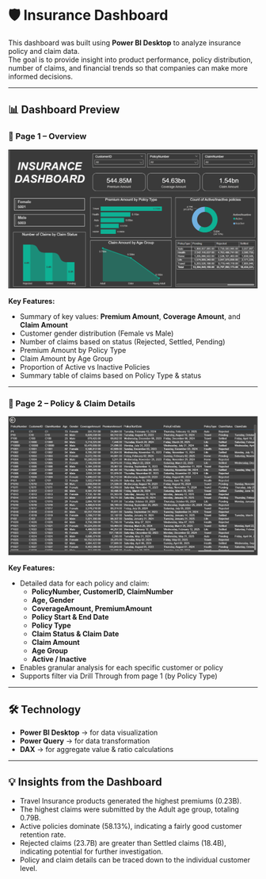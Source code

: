 # 🛡️ Insurance Dashboard

This dashboard was built using **Power BI Desktop** to analyze insurance policy and claim data.  
The goal is to provide insight into product performance, policy distribution, number of claims, and financial trends so that companies can make more informed decisions.

---

## 📊 Dashboard Preview

### 🔹 Page 1 – Overview
![Insurance Dashboard Page 1](/page1.png)

**Key Features:**
- Summary of key values: **Premium Amount**, **Coverage Amount**, and **Claim Amount**
- Customer gender distribution (Female vs Male)
- Number of claims based on status (Rejected, Settled, Pending)
- Premium Amount by Policy Type
- Claim Amount by Age Group
- Proportion of Active vs Inactive Policies
- Summary table of claims based on Policy Type & status

---

### 🔹 Page 2 – Policy & Claim Details
![Insurance Dashboard Page 2](/page2.png)

**Key Features:**
- Detailed data for each policy and claim:
  - **PolicyNumber, CustomerID, ClaimNumber**
  - **Age, Gender**
  - **CoverageAmount, PremiumAmount**
  - **Policy Start & End Date**
  - **Policy Type**
  - **Claim Status & Claim Date**
  - **Claim Amount**
  - **Age Group**
  - **Active / Inactive**
- Enables granular analysis for each specific customer or policy
- Supports filter via Drill Through from page 1 (by Policy Type)

---

## 🛠️ Technology

- **Power BI Desktop** → for data visualization  
- **Power Query** → for data transformation  
- **DAX** → for aggregate value & ratio calculations  

---

## 💡 Insights from the Dashboard

- Travel Insurance products generated the highest premiums (0.23B).
- The highest claims were submitted by the Adult age group, totaling 0.79B.
- Active policies dominate (58.13%), indicating a fairly good customer retention rate.
- Rejected claims (23.7B) are greater than Settled claims (18.4B), indicating potential for further investigation.
- Policy and claim details can be traced down to the individual customer level.
